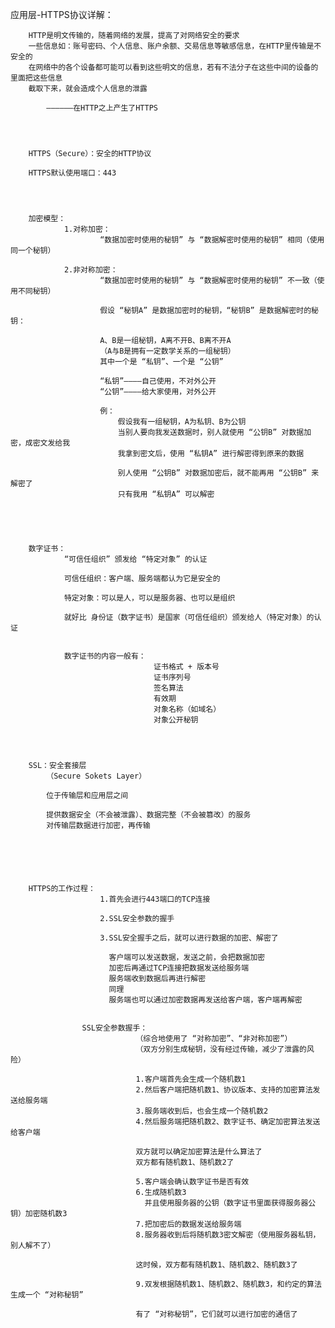 应用层-HTTPS协议详解：

		HTTP是明文传输的，随着网络的发展，提高了对网络安全的要求
		一些信息如：账号密码、个人信息、账户余额、交易信息等敏感信息，在HTTP里传输是不安全的
		在网络中的各个设备都可能可以看到这些明文的信息，若有不法分子在这些中间的设备的里面把这些信息
		截取下来，就会造成个人信息的泄露

			——————在HTTP之上产生了HTTPS




		HTTPS（Secure）：安全的HTTP协议	

		HTTPS默认使用端口：443




		加密模型：
				1.对称加密：
						“数据加密时使用的秘钥” 与 “数据解密时使用的秘钥” 相同（使用同一个秘钥）

				2.非对称加密：
						“数据加密时使用的秘钥” 与 “数据解密时使用的秘钥” 不一致（使用不同秘钥）

						假设 “秘钥A” 是数据加密时的秘钥，“秘钥B” 是数据解密时的秘钥：

						A、B是一组秘钥，A离不开B、B离不开A
						（A与B是拥有一定数学关系的一组秘钥）
						其中一个是 “私钥”、一个是 “公钥”

						“私钥”————自己使用，不对外公开
						“公钥”————给大家使用，对外公开

						例：
							假设我有一组秘钥，A为私钥、B为公钥
							当别人要向我发送数据时，别人就使用 “公钥B” 对数据加密，成密文发给我
							我拿到密文后，使用 “私钥A” 进行解密得到原来的数据

							别人使用 “公钥B” 对数据加密后，就不能再用 “公钥B” 来解密了
							只有我用 “私钥A” 可以解密





		数字证书：
				“可信任组织” 颁发给 “特定对象” 的认证

				可信任组织：客户端、服务端都认为它是安全的

				特定对象：可以是人，可以是服务器、也可以是组织

				就好比 身份证（数字证书）是国家（可信任组织）颁发给人（特定对象）的认证


				数字证书的内容一般有：
									证书格式 + 版本号
									证书序列号
									签名算法
									有效期
									对象名称（如域名）
									对象公开秘钥




		SSL：安全套接层
			（Secure Sokets Layer）

			位于传输层和应用层之间

			提供数据安全（不会被泄露）、数据完整（不会被篡改）的服务
			对传输层数据进行加密，再传输






		HTTPS的工作过程：
						1.首先会进行443端口的TCP连接

						2.SSL安全参数的握手

						3.SSL安全握手之后，就可以进行数据的加密、解密了

						  客户端可以发送数据，发送之前，会把数据加密
						  加密后再通过TCP连接把数据发送给服务端
						  服务端收到数据后再进行解密
						  同理
						  服务端也可以通过加密数据再发送给客户端，客户端再解密


					SSL安全参数握手：
								（综合地使用了 “对称加密”、“非对称加密”）
								（双方分别生成秘钥，没有经过传输，减少了泄露的风险）

								1.客户端首先会生成一个随机数1
								2.然后客户端把随机数1、协议版本、支持的加密算法发送给服务端
								3.服务端收到后，也会生成一个随机数2
								4.然后服务端把随机数2、数字证书、确定加密算法发送给客户端

								双方就可以确定加密算法是什么算法了
								双方都有随机数1、随机数2了

								5.客户端会确认数字证书是否有效
								6.生成随机数3
								  并且使用服务器的公钥（数字证书里面获得服务器公钥）加密随机数3
								7.把加密后的数据发送给服务端
								8.服务器收到后将随机数3密文解密（使用服务器私钥，别人解不了）

								这时候，双方都有随机数1、随机数2、随机数3了

								9.双发根据随机数1、随机数2、随机数3，和约定的算法生成一个 “对称秘钥”

								有了 “对称秘钥”，它们就可以进行加密的通信了					  